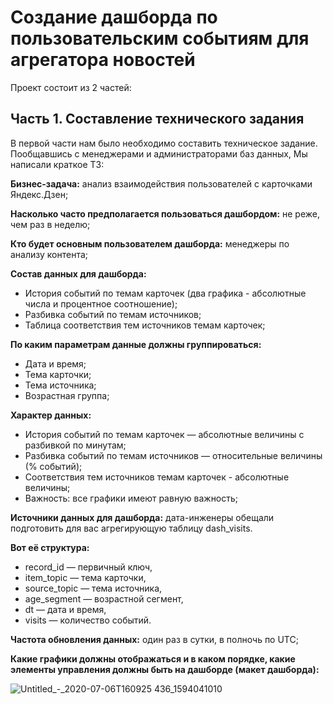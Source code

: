 #  Создание дашборда по пользовательским событиям для агрегатора новостей

Проект состоит из 2 частей:

## Часть 1. Составление технического задания

В первой части нам было необходимо составить техническое задание. Пообщавшись с менеджерами и администраторами баз данных, Мы написали краткое ТЗ:

**Бизнес-задача:** анализ взаимодействия пользователей с карточками Яндекс.Дзен;

**Насколько часто предполагается пользоваться дашбордом:** не реже, чем раз в неделю;

**Кто будет основным пользователем дашборда:** менеджеры по анализу контента;

**Состав данных для дашборда:**

* История событий по темам карточек (два графика - абсолютные числа и процентное соотношение);
* Разбивка событий по темам источников;
* Таблица соответствия тем источников темам карточек;

**По каким параметрам данные должны группироваться:**
* Дата и время;
* Тема карточки;
* Тема источника;
* Возрастная группа;

**Характер данных:**
* История событий по темам карточек — абсолютные величины с разбивкой по минутам;
* Разбивка событий по темам источников — относительные величины (% событий);
* Соответствия тем источников темам карточек - абсолютные величины;
* Важность: все графики имеют равную важность;

**Источники данных для дашборда:** дата-инженеры обещали подготовить для вас агрегирующую таблицу dash_visits. 

**Вот её структура:**
* record_id — первичный ключ,
* item_topic — тема карточки,
* source_topic — тема источника,
* age_segment — возрастной сегмент,
* dt — дата и время,
* visits — количество событий.

**Частота обновления данных:** один раз в сутки, в полночь по UTC;

**Какие графики должны отображаться и в каком порядке, какие элементы управления должны быть на дашборде (макет дашборда):**

![Untitled_-_2020-07-06T160925 436_1594041010](https://user-images.githubusercontent.com/120196946/215552360-f64191d5-2f66-418a-8293-18e40efe7b0b.png)
